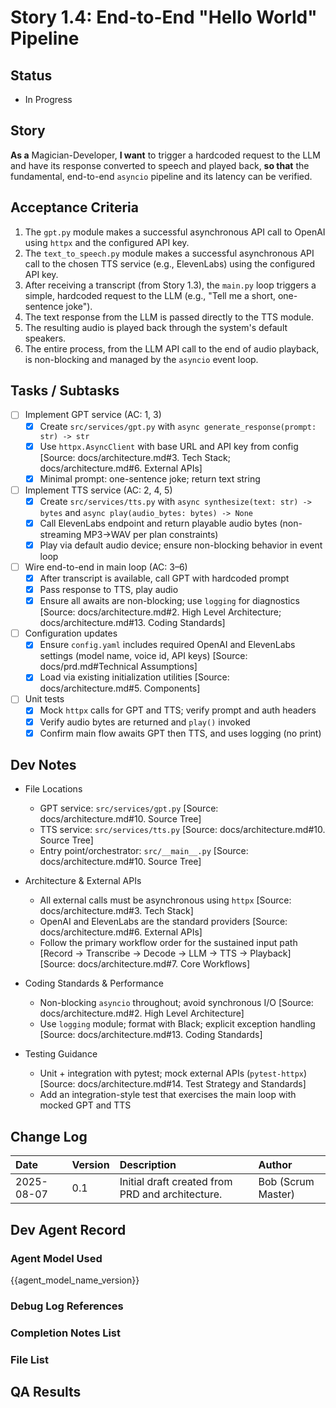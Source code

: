# Story 1.4: End-to-End "Hello World" Pipeline

## Status
- In Progress

## Story
**As a** Magician-Developer, **I want** to trigger a hardcoded request to the LLM and have its response converted to speech and played back, **so that** the fundamental, end-to-end `asyncio` pipeline and its latency can be verified.

## Acceptance Criteria
1. The `gpt.py` module makes a successful asynchronous API call to OpenAI using `httpx` and the configured API key.
2. The `text_to_speech.py` module makes a successful asynchronous API call to the chosen TTS service (e.g., ElevenLabs) using the configured API key.
3. After receiving a transcript (from Story 1.3), the `main.py` loop triggers a simple, hardcoded request to the LLM (e.g., "Tell me a short, one-sentence joke").
4. The text response from the LLM is passed directly to the TTS module.
5. The resulting audio is played back through the system's default speakers.
6. The entire process, from the LLM API call to the end of audio playback, is non-blocking and managed by the `asyncio` event loop.

## Tasks / Subtasks
- [ ] Implement GPT service (AC: 1, 3)
  - [x] Create `src/services/gpt.py` with `async generate_response(prompt: str) -> str`
  - [x] Use `httpx.AsyncClient` with base URL and API key from config [Source: docs/architecture.md#3. Tech Stack; docs/architecture.md#6. External APIs]
  - [x] Minimal prompt: one-sentence joke; return text string
- [ ] Implement TTS service (AC: 2, 4, 5)
  - [x] Create `src/services/tts.py` with `async synthesize(text: str) -> bytes` and `async play(audio_bytes: bytes) -> None`
  - [x] Call ElevenLabs endpoint and return playable audio bytes (non-streaming MP3→WAV per plan constraints)
  - [x] Play via default audio device; ensure non-blocking behavior in event loop
- [ ] Wire end-to-end in main loop (AC: 3–6)
  - [x] After transcript is available, call GPT with hardcoded prompt
  - [x] Pass response to TTS, play audio
  - [x] Ensure all awaits are non-blocking; use `logging` for diagnostics [Source: docs/architecture.md#2. High Level Architecture; docs/architecture.md#13. Coding Standards]
- [ ] Configuration updates
  - [x] Ensure `config.yaml` includes required OpenAI and ElevenLabs settings (model name, voice id, API keys) [Source: docs/prd.md#Technical Assumptions]
  - [x] Load via existing initialization utilities [Source: docs/architecture.md#5. Components]
- [ ] Unit tests
  - [x] Mock `httpx` calls for GPT and TTS; verify prompt and auth headers
  - [x] Verify audio bytes are returned and `play()` invoked
  - [x] Confirm main flow awaits GPT then TTS, and uses logging (no print)

## Dev Notes

- File Locations
  - GPT service: `src/services/gpt.py` [Source: docs/architecture.md#10. Source Tree]
  - TTS service: `src/services/tts.py` [Source: docs/architecture.md#10. Source Tree]
  - Entry point/orchestrator: `src/__main__.py` [Source: docs/architecture.md#10. Source Tree]

- Architecture & External APIs
  - All external calls must be asynchronous using `httpx` [Source: docs/architecture.md#3. Tech Stack]
  - OpenAI and ElevenLabs are the standard providers [Source: docs/architecture.md#6. External APIs]
  - Follow the primary workflow order for the sustained input path [Record -> Transcribe -> Decode -> LLM -> TTS -> Playback] [Source: docs/architecture.md#7. Core Workflows]

- Coding Standards & Performance
  - Non-blocking `asyncio` throughout; avoid synchronous I/O [Source: docs/architecture.md#2. High Level Architecture]
  - Use `logging` module; format with Black; explicit exception handling [Source: docs/architecture.md#13. Coding Standards]

- Testing Guidance
  - Unit + integration with pytest; mock external APIs (`pytest-httpx`) [Source: docs/architecture.md#14. Test Strategy and Standards]
  - Add an integration-style test that exercises the main loop with mocked GPT and TTS

## Change Log
| Date | Version | Description | Author |
| :--- | :--- | :--- | :--- |
| 2025-08-07 | 0.1 | Initial draft created from PRD and architecture. | Bob (Scrum Master) |

## Dev Agent Record

### Agent Model Used
{{agent_model_name_version}}

### Debug Log References

### Completion Notes List

### File List

## QA Results
